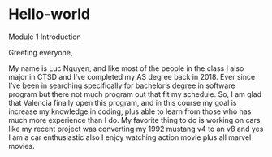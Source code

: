 # Hello-world
Module 1 Introduction

Greeting everyone,

My name is Luc Nguyen, and like most of the people in the class I also major in CTSD and I’ve completed my AS degree back in 2018. Ever since I’ve been in searching specifically for bachelor’s degree in software program but there not much program out that fit my schedule. So, I am glad that Valencia finally open this program, and in this course my goal is increase my knowledge in coding, plus able to learn from those who has much more experience than I do. My favorite thing to do is working on cars, like my recent project was converting my 1992 mustang v4 to an v8 and yes I am a car enthusiastic also I enjoy watching action movie plus all marvel movies.

